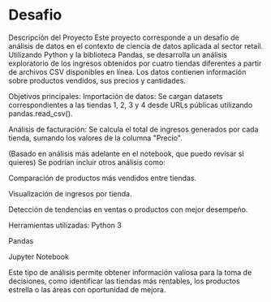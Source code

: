 # Desafio
Descripción del Proyecto
Este proyecto corresponde a un desafío de análisis de datos en el contexto de ciencia de datos aplicada al sector retail. Utilizando Python y la biblioteca Pandas, se desarrolla un análisis exploratorio de los ingresos obtenidos por cuatro tiendas diferentes a partir de archivos CSV disponibles en línea. Los datos contienen información sobre productos vendidos, sus precios y cantidades.

Objetivos principales:
Importación de datos: Se cargan datasets correspondientes a las tiendas 1, 2, 3 y 4 desde URLs públicas utilizando pandas.read_csv().

Análisis de facturación: Se calcula el total de ingresos generados por cada tienda, sumando los valores de la columna "Precio".

(Basado en análisis más adelante en el notebook, que puedo revisar si quieres) Se podrían incluir otros análisis como:

Comparación de productos más vendidos entre tiendas.

Visualización de ingresos por tienda.

Detección de tendencias en ventas o productos con mejor desempeño.

Herramientas utilizadas:
Python 3

Pandas

Jupyter Notebook

Este tipo de análisis permite obtener información valiosa para la toma de decisiones, como identificar las tiendas más rentables, los productos estrella o las áreas con oportunidad de mejora.
